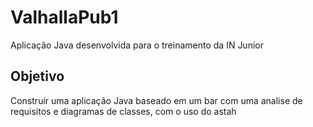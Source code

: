 # ValhallaPub1

Aplicação Java desenvolvida para o treinamento da IN Junior

<h2>Objetivo</h2>
Construir uma aplicação Java baseado em um bar com uma analise de requisitos e diagramas de classes, com o uso do astah 
